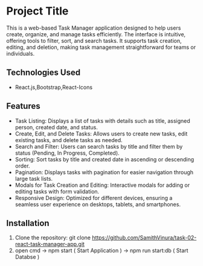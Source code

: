 # Project Title

This is a web-based Task Manager application designed to help users create, organize, and manage tasks efficiently. The interface is intuitive, offering tools to filter, sort, and search tasks. It supports task creation, editing, and deletion, making task management straightforward for teams or individuals.

## Technologies Used

- React.js,Bootstrap,React-Icons

## Features

- Task Listing: Displays a list of tasks with details such as title, assigned person, created date, and status.
- Create, Edit, and Delete Tasks: Allows users to create new tasks, edit existing tasks, and delete tasks as needed.
- Search and Filter: Users can search tasks by title and filter them by status (Pending, In Progress, Completed).
- Sorting: Sort tasks by title and created date in ascending or descending order.
- Pagination: Displays tasks with pagination for easier navigation through large task lists.
- Modals for Task Creation and Editing: Interactive modals for adding or editing tasks with form validation.
- Responsive Design: Optimized for different devices, ensuring a seamless user experience on desktops, tablets, and smartphones.


## Installation

1. Clone the repository:
   git clone https://github.com/SamithVinura/task-02-react-task-manager-app.git
2. open cmd -> npm start ( Start Application )
            -> npm run start:db ( Start Databse )
